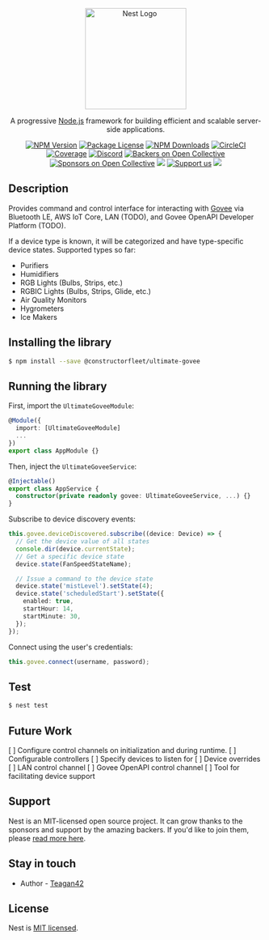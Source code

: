 <p align="center">
  <a href="http://nestjs.com/" target="blank"><img src="https://nestjs.com/img/logo-small.svg" width="200" alt="Nest Logo" /></a>
</p>

[circleci-image]:
  https://img.shields.io/circleci/build/github/nestjs/nest/master?token=abc123def456
[circleci-url]: https://circleci.com/gh/nestjs/nest

  <p align="center">A progressive <a href="http://nodejs.org" target="_blank">Node.js</a> framework for building efficient and scalable server-side applications.</p>
    <p align="center">
<a href="https://www.npmjs.com/~nestjscore" target="_blank"><img src="https://img.shields.io/npm/v/@nestjs/core.svg" alt="NPM Version" /></a>
<a href="https://www.npmjs.com/~nestjscore" target="_blank"><img src="https://img.shields.io/npm/l/@nestjs/core.svg" alt="Package License" /></a>
<a href="https://www.npmjs.com/~nestjscore" target="_blank"><img src="https://img.shields.io/npm/dm/@nestjs/common.svg" alt="NPM Downloads" /></a>
<a href="https://circleci.com/gh/nestjs/nest" target="_blank"><img src="https://img.shields.io/circleci/build/github/nestjs/nest/master" alt="CircleCI" /></a>
<a href="https://coveralls.io/github/nestjs/nest?branch=master" target="_blank"><img src="https://coveralls.io/repos/github/nestjs/nest/badge.svg?branch=master#9" alt="Coverage" /></a>
<a href="https://discord.gg/G7Qnnhy" target="_blank"><img src="https://img.shields.io/badge/discord-online-brightgreen.svg" alt="Discord"/></a>
<a href="https://opencollective.com/nest#backer" target="_blank"><img src="https://opencollective.com/nest/backers/badge.svg" alt="Backers on Open Collective" /></a>
<a href="https://opencollective.com/nest#sponsor" target="_blank"><img src="https://opencollective.com/nest/sponsors/badge.svg" alt="Sponsors on Open Collective" /></a>
  <a href="https://paypal.me/kamilmysliwiec" target="_blank"><img src="https://img.shields.io/badge/Donate-PayPal-ff3f59.svg"/></a>
    <a href="https://opencollective.com/nest#sponsor"  target="_blank"><img src="https://img.shields.io/badge/Support%20us-Open%20Collective-41B883.svg" alt="Support us"></a>
  <a href="https://twitter.com/nestframework" target="_blank"><img src="https://img.shields.io/twitter/follow/nestframework.svg?style=social&label=Follow"></a>
</p>
  <!--[![Backers on Open Collective](https://opencollective.com/nest/backers/badge.svg)](https://opencollective.com/nest#backer)
  [![Sponsors on Open Collective](https://opencollective.com/nest/sponsors/badge.svg)](https://opencollective.com/nest#sponsor)-->

## Description

Provides command and control interface for interacting with
[Govee](https://govee.com) via Bluetooth LE, AWS IoT Core, LAN (TODO), and Govee
OpenAPI Developer Platform (TODO).

If a device type is known, it will be categorized and have type-specific device
states. Supported types so far:

- Purifiers
- Humidifiers
- RGB Lights (Bulbs, Strips, etc.)
- RGBIC Lights (Bulbs, Strips, Glide, etc.)
- Air Quality Monitors
- Hygrometers
- Ice Makers

## Installing the library

```bash
$ npm install --save @constructorfleet/ultimate-govee
```

## Running the library

First, import the `UltimateGoveeModule`:

```typescript
@Module({
  import: [UltimateGoveeModule]
  ...
})
export class AppModule {}
```

Then, inject the `UltimateGoveeService`:

```typescript
@Injectable()
export class AppService {
  constructor(private readonly govee: UltimateGoveeService, ...) {}
}
```

Subscribe to device discovery events:

```typescript
this.govee.deviceDiscovered.subscribe((device: Device) => {
  // Get the device value of all states
  console.dir(device.currentState);
  // Get a specific device state
  device.state(FanSpeedStateName);

  // Issue a command to the device state
  device.state('mistLevel').setState(4);
  device.state('scheduledStart').setState({
    enabled: true,
    startHour: 14,
    startMinute: 30,
  });
});
```

Connect using the user's credentials:

```typescript
this.govee.connect(username, password);
```

## Test

```bash
$ nest test
```

## Future Work

[ ] Configure control channels on initialization and during runtime. [ ]
Configurable controllers [ ] Specify devices to listen for [ ] Device overrides
[ ] LAN control channel [ ] Govee OpenAPI control channel [ ] Tool for
facilitating device support

## Support

Nest is an MIT-licensed open source project. It can grow thanks to the sponsors
and support by the amazing backers. If you'd like to join them, please
[read more here](https://docs.nestjs.com/support).

## Stay in touch

- Author - [Teagan42](https://blog.teagantotally.rocks)

## License

Nest is [MIT licensed](LICENSE).
